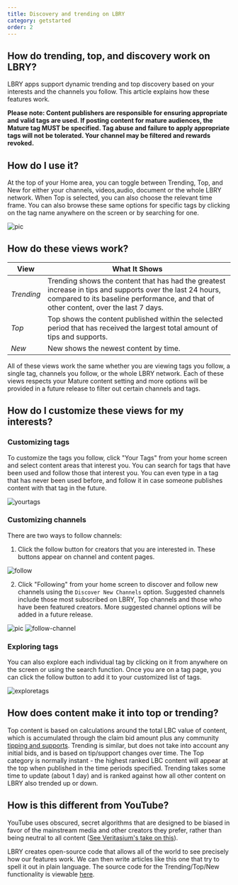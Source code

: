 ```yaml
---
title: Discovery and trending on LBRY
category: getstarted
order: 2
---
```


## How do trending, top, and discovery work on LBRY?

LBRY apps support dynamic trending and top discovery based on your interests and the channels you follow. This article explains how these features work. 

**Please note: Content publishers are responsible for ensuring appropriate and valid tags are used. If posting content for mature audiences, the Mature tag MUST be specified. Tag abuse and failure to apply appropriate tags will not be tolerated. Your channel may be filtered and rewards revoked.**

## How do I use it?

At the top of your Home area, you can toggle between Trending, Top, and New for either your channels, videos,audio, document or the whole LBRY network. When Top is selected, you can also choose the relevant time frame. You can also browse these same options for specific tags by clicking on the tag name anywhere on the screen or by searching for one.

![pic](https://spee.ch/@lbrysh:6/lbry-new.jpeg)

## How do these views work?

| View             |  What It Shows  |
| --- | --- |
| _Trending_ | Trending shows the content that has had the greatest increase in tips and supports over the last 24 hours, compared to its baseline performance, and that of other content, over the last 7 days. |
| _Top_ | Top shows the content published within the selected period that has received the largest total amount of tips and supports. |
| _New_ | New shows the newest content by time. |

All of these views work the same whether you are viewing tags you follow, a single tag, channels you follow, or the whole LBRY network. Each of these views respects your Mature content setting and more options will be provided in a future release to filter out certain channels and tags.

## How do I customize these views for my interests?

### Customizing tags

To customize the tags you follow, click "Your Tags" from your home screen and select content areas that interest you. You can search for tags that have been used and follow those that interest you. You can even type in a tag that has never been used before, and follow it in case someone publishes content with that tag in the future.

![yourtags](https://spee.ch/@lbrysh:6/your-tags.jpeg)

### Customizing channels

There are two ways to follow channels:

1. Click the follow button for creators that you are interested in. These buttons appear on channel and content pages.

![follow](https://spee.ch/@lbrysh:6/follow-v.jpg)

2. Click "Following" from your home screen to discover and follow new channels using the `Discover New Channels` option. Suggested channels include those most subscribed on LBRY, Top channels and those who have been featured creators. More suggested channel options will be added in a future release.

![pic](https://spee.ch/@lbrysh:6/following.jpeg)
![follow-channel](https://spee.ch/@lbrysh:6/follow-channels.jpeg)

### Exploring tags

You can also explore each individual tag by clicking on it from anywhere on the screen or using the search function. Once you are on a tag page, you can click the follow button to add it to your customized list of tags.

![exploretags](https://spee.ch/@lbrysh:6/follow-tag.jpg)

## How does content make it into top or trending?

Top content is based on calculations around the total LBC value of content, which is accumulated through the claim bid amount plus any community [tipping and supports](https://lbry.com/faq/tipping). Trending is similar, but does not take into account any initial bids, and is based on tip/support changes over time. The Top category is normally instant - the highest ranked LBC content will appear at the top when published in the time periods specified. Trending takes some time to update (about 1 day) and is ranked against how all other content on LBRY also trended up or down.

## How is this different from YouTube?

YouTube uses obscured, secret algorithms that are designed to be biased in favor of the mainstream media and other creators they prefer, rather than being neutral to all content ([See Veritasium's take on this](https://lbry.tv/@veritasium:f/my-video-went-viral-here-s-why:e)).

LBRY creates open-source code that allows all of the world to see precisely how our features work. We can then write articles like this one that try to spell it out in plain language. The source code for the Trending/Top/New functionality is viewable [here](https://github.com/lbryio/lbry-sdk/tree/master/lbry/wallet/server/db/trending).
